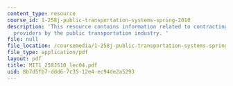 ```yaml
---
content_type: resource
course_id: 1-258j-public-transportation-systems-spring-2010
description: 'This resource contains information related to contracting with private
  providers by the public transportation industry. '
file: null
file_location: /coursemedia/1-258j-public-transportation-systems-spring-2010/8b7d5fb7ddd67c3512e4ec94de2a5293_MIT1_258JS10_lec04.pdf
file_type: application/pdf
layout: pdf
title: MIT1_258JS10_lec04.pdf
uid: 8b7d5fb7-ddd6-7c35-12e4-ec94de2a5293
---
```

